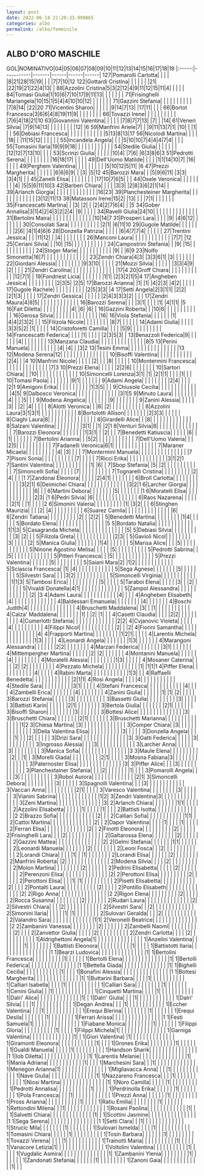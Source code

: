 ```yaml
---
layout: post
date: 2022-06-14 21:20:33.999865
categories: albo
permalink: /albo/femminile
---
```

<link rel="stylesheet" href="../../assets/style.css">

## ALBO D'ORO MASCHILE ##

GOL|NOMINATIVO|04|05|06|07|08|09|10|11|12|13|14|15|16|17|18|19
|:-----:|-----------|-------|------|------|------|
127|Pomarolli Carlotta| | | | |8|21|28|15|19| | | |7|7|10|12
122|Gottardi Cristina| | | | | | |21| |22|19|21|22|4|13| | 
88|Azzolini Cristina|5|3|2|12|4|9|11|12|15|11|4| | | | | 
84|Tomasi Giulia|1|10|6|7|10|17|9|11|13| | | | | | | 
71|Frisinghelli Mariangela|10|15|1|5|4|4|10|10|12| | | | | | | 
71|Gazzini Stefania| | | | | | | | | | |7|8|14| |22|20
71|Vicentini Sharon| | | | | |9|14|7|13| |17|11| | | | 
66|Bortot Francesca|3|6|6|4|8|19|11|9| | | | | | | | 
66|Tovazzi Irene| | | | | | | | | | |7|6|4|18|21|10
63|Giovannini Valentina| | | | | |7|8|7|7|13| |7| | |14| 
61|Veneri Silvia| |7|9|14|13| | | | | | | | |12| |6
59|Manfrini Ariele|7| | |9|11|13|7|1| |10| | |1| | | 
56|Debiasi Francesca| | | | | | | | | | | |5|13|8|13|17
56|Nicolodi Martina| | | | |18| | |11|15|12| | | | | | 
55|Incandela Angela| | | |5|10|10|7|4|4|4|7|4| | | | 
55|Tomasini Ilaria|19|9|9|18| | | | | | | | | | | | 
54|Stedile Giulia| | | | | | | |12|12|7|13|10| | | | 
53|Scrinzi Giulia| | | | | |10|4| |7|6| |6|3|8|6|3
51|Pedrotti Serena| | | | | | | | |16|18|17| | | | | 
49|Dell'Uomo Matilde| | | | |1|1|14|10|7| |16| | | | | 
49|Perghem Valentina| | | | | | | | | |5|10|12|5|11| |6
47|Prezzi Margherita| | | | | | |6|6|6|9| | |3| |5|12
45|Barozzi Mara| | |5|9|6|11| |3|3| |3|4|1| | | 
45|Zanelli Elisa| | | | | | | | |17|10|7|6|5| | | 
44|Osele Veronica| | | | | | | | |4| |5|5|6|11|10|3
42|Barberi Chiara| | | | |3|3| |2|8|3|6|2|1|14| | 
39|Arlanch Giorgia| | | | | | | | | | | | | |16|23| 
39|Planchesteiner Margherita| | | | | | | | | | | | |3|12|11|13
38|Matassoni Irene|15|2| |13| | | |7|1| | | | | | | 
35|Francescatti Martina| | |3| |2| | |2|4|2|7|6|4| | |5
34|Gober Annalisa|3|1|4|2|4|3|2|2|4| |9| | | | | 
34|Ravelli Giulia|24|10| | | | | | | | | | | | | | 
31|Bertolini Maira| | | | | | | | | | | | | |10|14|7
31|Prosperi Lara| | | | |9| |4|6|12| | | | | | | 
30|Consolati Sara| | | | | | | | | | |2|1| |6|11|10
29|Gugole Matilde| | | | | | | | |2|6| |4|1|4|6|6
28|Donzella Patrizia| | | | | |6|4|7|7|4| | | | | | 
27|Trentini Jessica| | | |11|12| | |4| | | | | | | | 
26|Manconi Laura| | | | | | | | | | | | |7|7| |12
25|Ceriani Silvia| | |10| |15| | | | | | | | | | | 
24|Campostrini Stefania| | |9| |15| | | | | | | | | | | 
24|Stoger Marie| | | | | | | | | | | |9| | |6|9
23|Nolfo Simonetta|16|7| | | | | | | | | | | | | | 
23|Zendri Chiara|4|3| |3|3|6|1| |3| | | | | | | 
22|Giordani Alessia| | | | | | | | |9|3|10| | | | | 
21|Mozzi Silvia| | | | | | |3|3|4|9| |2| | | | 
21|Zendri Carolina| | | | | | | | | | | | | | |17|4
20|Groff Chiara| | | | | | | | | | | |12|7|1| | 
19|Fondriest Licia| | | | | | | |1|1| |2|3|2|1|5|4
17|Angheben Jessica| | | | | | | | | |2|3|5| |2|5| 
17|Barozzi Arianna| |1| |1| |4|2|3| |4|2| | | | | 
17|Gugole Rachele| | | | | | | | | | |2|5|3|3| |4
17|Setti Angela|2|3|1|1| |2|2| |2|1|3| | | | | 
17|Zendri Gessica| | | | | | |2|4|3|3|3|2| | | | 
17|Zendri Maura|4|8|5| | | | | | | | | | | | | 
16|Barozzi Serena| | | |3|1| | | | |1| |4|1|1| |5
16|Fait Diletta| | | | | | | | | |4| |6| |6| | 
16|Gazzini Roberta| | |10|6| | | | | | | | | | | | 
16|Gerosa Silvia| | | | | | | | | | | | | | |16| 
16|Viola Stefania| | | | | | |1| |4|4|2|3|2| | | 
15|Filizola Nicole| | | | | | | | |8|7| | | | | | 
14|Adami Giulia| | | | | |3|3|5|2| |1| | | | | 
14|Cristoforetti Camilla| | | | |5|9| | | | | | | | | | 
14|Francescatti Federica| | | | |1| | | | | |2|3|5|3| | 
13|Benazzoli Federica|9| | | | | | |4| | | | | | | | 
13|Manzana Claudia| | | | | | | | | | | | | | |8|5
13|Perini Manuela| | | | | | | | | |4| |4| | |3|2
13|Tesini Emma| | | | | | | | | | | | | | | |13
12|Modena Serena|12| | | | | | | | | | | | | | | 
10|Bisoffi Valentina| | | | | | | | | | | |2|4| | |4
10|Manfrini Nicole| | | | | |2| | | |8| | | | | | 
10|Montermini Francesca| | | | | | | | | | | | | | |7|3
10|Prezzi Elena| | | | | |2|2|6| | | | | | | | 
10|Sartori Chiara| | |10| | | | | | | | | | | | | 
10|Simoncelli Lorenza|3|1| |1| |2|1|1| | | | |1| | | 
10|Tomasi Paola| | | | | | | |9|1| | | | | | | 
9|Adami Angela| | | | | | | | |2|4| | | | |2|1
9|Amigoni Erika| | | | | | | | | | |1|3|5| | | 
9|Chiusole Cecilia| | | | | | | | | | | | | |4|5| 
9|Dalbosco Veronica| | | | | | | | | | | | | |3|1|5
9|Minuto Laura| | | | | | | | |4| | | |5| | | 
9|Modena Angelica| | | | | | | |9| | | | | | | | 
9|Zanini Alessia| | | | | |3| | |2| |4| | | | | 
8|Alotti Veronica| | |6| |2| | | | | | | | | | | 
8|Azzolini Laura|3|1|3|1| | | | | | | | | | | | 
8|Bortolotti Allison| | | | | | | |2|3|3| | | | | | 
8|Ciaghi Laura|8| | | | | | | | | | | | | | | 
8|Girardelli Alice| | |8| | | | | | | | | | | | | 
8|Salzani Valentina| | | | | | | | |3|1| | |1| |2|1
8|Venturi Silvia|8| | | | | | | | | | | | | | | 
7|Barozzi Eleonora| | | | | | | |1|3|1| | |2| | | 
7|Benedetti Katiuscia| | | | | |6| | |1| | | | | | | 
7|Bertolini Arianna| | |5|2| | | | | | | | | | | | 
7|Dell'Uomo Valeria| | | |2|5| | | | | | | | | | | 
7|Fadanelli Veronica|6|1| | | | | | | | | | | | | | 
7|Maraner Micaela| | | | | | | | | |4| |3| | | | 
7|Montermini Manuela| | | | | | | | | | | | | | | |7
7|Pisoni Sonia| | | | | | | | | | |7| | | | | 
7|Ricci Erika| | | | | | | | | | | | |3|1|2|1
7|Santini Valentina| | | | | | | | | | | |1| |6| | 
7|Sbop Stefania| |5| |2| | | | | | | | | | | | 
7|Simoncelli Sofia| | | | | |7| | | | | | | | | | 
7|Tognarelli Cristina| | | | | | | | | |2| |4| | | |1
7|Zandonai Eleonora| | | | | |2|4|1| | | | | | | | 
6|Broll Carlotta| | | | | | | | | | | | |3|2|1| 
6|Deimichei Chiara| | | | | | | | | | | | | |3|2|1
6|Larcher Giorgia| | | | | | | | | | | | |6| | | 
6|Martini Debora| | | | | | | |5| | | | | | | |1
6|Moratelli Elisa| | | | | | | | | | | | |2|3| |1
6|Pedri Silvia| |6| | | | | | | | | | | | | | 
6|Raos Nazarena| | | | | | |2|1| | |1| | | | |2
6|Simonini Valeria| | | | | | | | | |1| |3|2| | | 
6|Stinghen Maurizia| | | |2| |4| | | | | | | | | | 
6|Suarez Camila| | | | | | | | | | | | | | |6| 
6|Zendri Tatiana| | | | | | | | | |2| | |2|2| | 
5|Benedetti Martina| | | | | | | | |1|4| | | | | | 
5|Bordato Elena| | | | | | | | | | | | | | | |5
5|Bordato Natalia| | | | | | | | | | | | |1|1|3| 
5|Casagranda Michela| | | | | | | | | | | | | | |5| 
5|Debiasi Silvia| | | | | | | | | | |3| |2| | | 
5|Filizola Greta| | | | | | | | | | | | |2|3| | 
5|Gavioli Nicol| | | | | | | | |3| | | | | |2| 
5|Manica Giulia| | | | | | | |1|4| | | | | | | 
5|Marisa Alice| | | |5| | | | | | | | | | | | 
5|Ninone Agostino Melisa| | | | | |5| | | | | | | | | | 
5|Pedrotti Sabrina| | |5| | | | | | | | | | | | | 
5|Pitteri Francesca| | |5| | | | | | | | | | | | | 
5|Prezzi Valentina| | | | | | |5| | | | | | | | | 
5|Saiani Mara|2| |1|2| | | | | | | | | | | | 
5|Sciascia Francesca| |1| |4| | | | | | | | | | | | 
5|Sega Agnese| | | | | | | |5| | | | | | | | 
5|Silvestri Sara| | | |3|2| | | | | | | | | | | 
5|Simoncelli Virginia| | | | | | | | | | | | |1|1|3| 
5|Tambosi Erica| | | | | | | | | | |5| | | | | 
5|Taraboi Elena| | | | | |3| | |2| | | | | | | 
5|Vivaldi Donatella|4|1| | | | | | | | | | | | | | 
5|Zampol Alessandra| | | | | | | | | | | | | |2| |3
4|Adami Laura| | | | | | | | | | | |4| | | | 
4|Angheben Elisabeth| |4| | | | | | | | | | | | | | 
4|Baldessari Emanuela| | | | | | | | |4| | | | | | | 
4|Boschi Judith|4| | | | | | | | | | | | | | | 
4|Bruschetti Maddalena| |3| | |1| | | | | | | | | | | 
4|Calza' Maddalena| | | | | | | |1| | |2| |1| | | 
4|Casetti Claudia| | | | |2|2| | | | | | | | | | 
4|Cumerlotti Stefania| | | | | | | | | | | | | |2|2| 
4|Cvjanovic Violeta| | | | | |4| | | | | | | | | | 
4|Filippi Nicol| | | | | | | | | | | |2| | |2| 
4|Fiorini Samantha| | | | | | | | | | | | | | |4| 
4|Frapporti Martina| | | | | | | | |1|2|1| | | | | 
4|Larentis Michela| | | | | | | | | |1|3| | | | | 
4|Leonardi Angela| | | | | | | |1|3| | | | | | | 
4|Marangoni Alessandra| | | | | | |2|2| | | | | | | | 
4|Marzari Federica| | | | | | | |3|1| | | | | | | 
4|Mittempergher Martina| | | | | | |2| |2| | | | | | | 
4|Montanini Manuela| | | | | | |4| | | | | | | | | 
4|Moratelli Alessia| | | | | | | | |1|3| | | | | | 
4|Mosaner Caterina| | | | |2| |2| | | | | | | | | 
4|Pezzato Michela| | | | | | | | | | | |1| |1|1|1
4|Piffer Elena| | | | | | | | | | |4| | | | | 
4|Rabini Marta| | | | | | | | | | | |1|3| | | 
4|Raffaelli Benedetta| | | | | | | | | | | | |2|1|1| 
4|Rosi Angela| | | | |4| | | | | | | | | | | 
4|Stedile Sara| | | | | | | | | |3|1| | | | | 
4|Stefani Francesca| | | | | | | | | | | |4| | | | 
4|Zambelli Erica| | | | | | | |4| | | | | | | | 
4|Zanini Giulia| | | | | | |1| |1| |2| | | | | 
3|Barozzi Stefania| | | | | |3| | | | | | | | | | 
3|Bassetti Giulia| | | | | | | | | |3| | | | | | 
3|Battisti Karin| | | | | | |2|1| | | | | | | | 
3|Bertola Giulia| | | | | | | |2|1| | | | | | | 
3|Bisoffi Sharon| | | | | | | | |3| | | | | | | 
3|Bottesi Alice| | | | | | | | | | | | | | |3| 
3|Bruschetti Chiara| | | | | | | |2|1| | | | | | | 
3|Bruschetti Marianna| | | | | | | | | | | | | | |1|2
3|Chiesa Martina| |3| | | | | | | | | | | | | | 
3|Comper Chiara| |3| | | | | | | | | | | | | | 
3|Della Valentina Elisa| | | | | | | | | | |3| | | | | 
3|Donzella Angela| | | | | |1| | | |2| | | | | | 
3|Drizi Sara| | | | | | | | | | | | | | |3| 
3|Gatti Federica| | | | | |3| | | | | | | | | | 
3|Ingrosso Alessia| | | |3| | | | | | | | | | | | 
3|Larcher Anna| | | | | | |3| | | | | | | | | 
3|Manica Sofia| | | | | | | | | | | | | | | |3
3|Maule Elena| | | | | | | | | | |2| | |1| | 
3|Morelli Giada| | | | | | | | | |2|1| | | | | 
3|Mosna Fabiana|3| | | | | | | | | | | | | | | 
3|Paternoster Elisa| | | | | | | | | | | | | | |3| 
3|Piffer Alice| | | |3| | | | | | | | | | | | 
3|Planchestainer Stefania| | | |2| | | | | | | |1| | | | 
3|Pomarolli Angela| | | | |3| | | | | | | | | | | 
3|Robol Aurora| | | | | | | | | | | | | |2|1| 
3|Simoncelli Debora| | | | | | | | | |3| | | | | | 
3|Spagnolli Valentina| | | |3| | | | | | | | | | | | 
3|Vaccari Anna| | | | | | | | | |2|1| | | | | 
3|Varesco Valentina| | | | | | | | |3| | | | | | | 
3|Vianini Sabrina| | | | | | | | | | | | | |1|2| 
3|Zendri Valentina|3| | | | | | | | | | | | | | | 
3|Zeni Martina| | | | | | | | | | | | | | |3| 
2|Arlanch Chiara| | | | | | | |1|1| | | | | | | 
2|Azzolini Elisabetta| | | | | |1| | | | | |1| | | | 
2|Battisti Isotta| | | | | | | | | | | | | | | |2
2|Brazzo Sofia| | | | | | | | | | | | |2| | | 
2|Calliari Sofia| | | | | | | | | | | |1|1| | | 
2|Cattoi Martina| | | | | | | | | | | | | |2| | 
2|Dapor Valentina| | | | |1| | | | |1| | | | | | 
2|Ferrari Elisa| | | | | | | | | | | | | |2| | 
2|Finotti Eleonora| | | | | | | | | |2| | | | | | 
2|Frisinghelli Lara| | | |2| | | | | | | | | | | | 
2|Galtarossa Elena| | | | | | | |2| | | | | | | | 
2|Gazzini Mattea| | | | | | | | | | | | | | |2| 
2|Gelmi Stefania| | | | | | |1|1| | | | | | | | 
2|Leonardi Manuela| | | | | | | |2| | | | | | | | 
2|Leoni Fosca| | |2| | | | | | | | | | | | | 
2|Lorandi Chiara| | | | |1| | |1| | | | | | | | 
2|Lorandi Elisa| | | | | | |2| | | | | | | | | 
2|Manfrini Roberta| |2| | | | | | | | | | | | | | 
2|Modena Silvia| | | | |2| | | | | | | | | | | 
2|Molon Martina| | | | | | | | |2| | | | | | | 
2|Pedrini Elisabetta| | | | | |2| | | | | | | | | | 
2|Perenzoni Elisa| | | | | | | | | | | | | | |2| 
2|Perottoni Elisa| | | | | | | | | |2| | | | | | 
2|Perottoni Elisa| | | |1| |1| | | | | | | | | | 
2|Pisetti Elisabetta| | | | | | | | | | | |2| | | | 
2|Pontalti Laura| | | | | | | | | | |2| | | | | 
2|Pontillo Elisabeth| | | | | | | | | | | | | | |2| 
2|Rigo Anna| | | | | | | | | | | | | | | |2
2|Rigon Elena| | | | | | | | | |2| | | | | | 
2|Rocca Susanna| | | | | | | | |2| | | | | | | 
2|Rudari Laura| | | | | | | | | | | | | | |2| 
2|Silvestri Chiara| | | |2| | | | | | | | | | | | 
2|Silvestri Sara| | |2| | | | | | | | | | | | | 
2|Simonini Ilaria| | | | | |1| |1| | | | | | | | 
2|Sulovari Geralda| | | |2| | | | | | | | | | | | 
2|Valandro Sara| | | | | | | | | | | | | |1|1| 
2|Veronelli Beatrice| | | | | | | | | | | | | | | |2
2|Zambanini Vanessa| | | | | | | | |2| | | | | | | 
2|Zambelli Naomi| | | | | | | | | | | |2| | | | 
2|Zanvettor Giulia| | | | | |2| | | | | | | | | | 
2|Zendri Carlotta| | | | |2| | | | | | | | | | | 
1|Aldrighettoni Angela|1| | | | | | | | | | | | | | | 
1|Anzelini Valentina| | | | | | | |1| | | | | | | | 
1|Battisti Eleonora| | | | | | | | | | |1| | | | | 
1|Battistotti Ilaria| | | | | | | | | | | | | | | |1
1|Bearzi Ludovica| | | | | | | | | | | | | | |1| 
1|Bertolini Francesca| | | | | | | | | |1| | | | | | 
1|Bertolli Elena| | | | | | | | | | | | | | |1| 
1|Bertolli Federica| | | | | | | | | | | | | | | |1
1|Bettella Giada| | | | | | | | | | | | | | |1| 
1|Bighelli Cecilia| | | | | | | | | | | |1| | | | 
1|Bonafini Alessia| | | | | | | | | | | | | | | |1
1|Bottesi Margherita| | | | | | | | | | | | | | |1| 
1|Buttarini Barbara| | | | |1| | | | | | | | | | | 
1|Calliari Isabella| | | | |1| | | | | | | | | | | 
1|Calliari Sara| | | | | | | | |1| | | | | | | 
1|Cenini Giulia| | |1| | | | | | | | | | | | | 
1|Cinquetti Martina| | | | |1| | | | | | | | | | | 
1|Dalri' Alice| | | | | | | | | | | | | |1| | 
1|Dalri' Giulia| | | |1| | | | | | | | | | | | 
1|Dalri' Silvia| | | |1| | | | | | | | | | | | 
1|Degan Andrea| | | |1| | | | | | | | | | | | 
1|Eccher Valentina| | | |1| | | | | | | | | | | | 
1|Erequi Blerina| | | | | | | | |1| | | | | | | 
1|Erequi Desila| | | | | | | |1| | | | | | | | 
1|Ferrari Arissa| | | | | | | | | | | | | | | |1
1|Festi Samuela|1| | | | | | | | | | | | | | | 
1|Fiabane Monica| | | | | | | | |1| | | | | | | 
1|Filippi Gloria| | | | | | | | | | |1| | | | | 
1|Filippi Michela|1| | | | | | | | | | | | | | | 
1|Garniga Valentina| | | | | | | | | | | | | |1| | 
1|Giori Valentina| |1| | | | | | | | | | | | | | 
1|Giramonti Eleonora| | | | | | | | | | | |1| | | | 
1|Grones Erika| | | | | | | | |1| | | | | | | 
1|Gualdi Manuela| | | | | |1| | | | | | | | | | 
1|Handson Sharik| | | | | | | | | | | | | | | |1
1|Iob Diletta| | | | | | | | | | | | | | |1| 
1|Larentis Melanie| | | | | | | | | | | | | | |1| 
1|Mania Adriana| | | | | | | | | | | |1| | | | 
1|Marchesini Sara| | |1| | | | | | | | | | | | | 
1|Menegon Arianna|1| | | | | | | | | | | | | | | 
1|Migliavacca Anna| | | |1| | | | | | | | | | | | 
1|Nave Giulia| | | | | | | | | | | | | | |1| 
1|Nazzareno Francesca| | | |1| | | | | | | | | | | | 
1|Niosi Martina| | | | | | | | | | | | | | |1| 
1|Noro Camilla| | | | | |1| | | | | | | | | | 
1|Pedrotti Annalisa| | | | | | | | | | |1| | | | | 
1|Perdrinolla Erika| | | | | | |1| | | | | | | | | 
1|Pola Francesca| | | |1| | | | | | | | | | | | 
1|Prezzi Anna| | | | | | |1| | | | | | | | | 
1|Pross Arianna| | | | | | | | | | |1| | | | | 
1|Ratiu Emilia| | | | | | | | |1| | | | | | | 
1|Rettondini Milena| | |1| | | | | | | | | | | | | 
1|Rosani Paolina| | | | | | | | | | | | |1| | | 
1|Salvetti Chiara| | | | | | | | | | | | | |1| | 
1|Scottini Jasmine| | | | | | | | | | | | | | | |1
1|Sega Serena| | | | | | | | | | | | | | | |1
1|Setti Clara| | |1| | | | | | | | | | | | | 
1|Strucic Mila| | | | | | | |1| | | | | | | | 
1|Sulovari Ismelda| | | | |1| | | | | | | | | | | 
1|Tomasini Chiara| | | | | |1| | | | | | | | | | 
1|Tosin Barbara| | | | | | |1| | | | | | | | | 
1|Tovazzi Verena| | | | |1| | | | | | | | | | | 
1|Trainotti Maria| | | | | | | | | | |1| | | | | 
1|Vanacore Letizia|1| | | | | | | | | | | | | | | 
1|Voltolini Valentina| | | | | | | | | | |1| | | | | 
1|Vugdalic Asmira| | | | | | | | | | | | | | |1| 
1|Zambanini Ylenia| | | | | | | | |1| | | | | | | 
1|Zandonati Stefania| | | | | | |1| | | | | | | | | 
1|Zanoni Gaia| | | | | | | | | | | | |1| | | 
